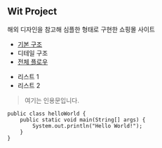 ## Wit Project
해외 디자인을 참고해 심플한 형태로 구현한 쇼핑몰 사이트

- [기본 구조](#기본-구조)
- 디테일 구조
- [전체 플로우](#전체-플로우)

* 리스트 1
* 리스트 2

> 여기는 인용문입니다.
```
public class helloWorld {
	public static void main(String[] args) {
		System.out.println("Hello World!");
	} 
}
```
